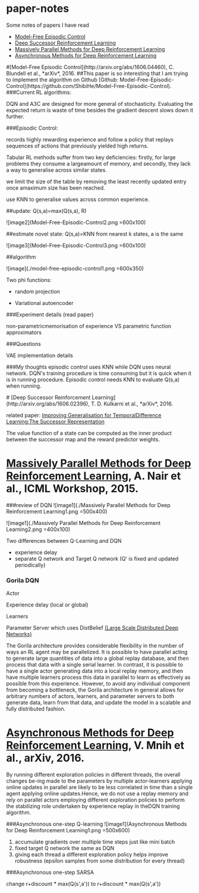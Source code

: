 # paper-notes
Some notes of papers I have read

* [Model-Free Episodic Control](#paper1)
* [Deep Successor Reinforcement Learning](#paper2)
* [Massively Parallel Methods for Deep Reinforcement Learning](#paper3)
* [Asynchronous Methods for Deep Reinforcement Learning](#paper4)

<a name="paper1">
#[Model-Free Episodic Control](http://arxiv.org/abs/1606.04460), C. Blundell et al., *arXiv*, 2016.
##This paper is so interesting that I am trying to implement the algorithm on Github [Github: Model-Free-Episodic-Control](https://github.com/ShibiHe/Model-Free-Episodic-Control).
###Current RL algorithms:

DQN and A3C are designed for more general of stochasticity.
Evaluating the expected return is waste of time besides the gradient descent slows down it further.

###Episodic Control:

records highly rewarding experience and follow a policy that replays sequences of actions that previously yielded high returns.

Tabular RL methods suffer from two key deficiencies: firstly, for large problems they consume a largeamount of memory, and secondly, they lack a way to generalise across similar states. 

we limit the size of the table by removing the least recently updated entry once amaximum size has been reached.

use KNN to generalise values across common experience.

##update:
Q(s,a)=max(Q(s,a), R)

![image2](Model-Free-Episodic-Control2.png =600x100)

##estimate novel state:
Q(s,a)=KNN from nearest k states, a is the same


![image3](Model-Free-Episodic-Control3.png =600x100)

##algorithm

![image](./model-free-episodic-control1.png =600x350)

Two phi functions:

* random projection

* Variational autoencoder

###Experiment details (read paper)

non-parametricmemorisation of experience VS parametric function approximators

###Questions

VAE implementation details

###My thoughts
episodic control uses KNN while DQN uses neural network. DQN's training procedure is time consuming but it is quick when it is in running procedure. Episodic control needs KNN to evaluate Q(s,a) when running.
</a>

<a name="paper2">
# [Deep Successor Reinforcement Learning](http://arxiv.org/abs/1606.02396), T. D. Kulkarni et al., *arXiv*, 2016.

related paper: [Improving Generalisation for TemporalDifference Learning:The Successor Representation](http://www.gatsby.ucl.ac.uk/~dayan/papers/d93b.pdf)

The value function of a state can be computed as the inner product between the successor map and the reward predictor weights.
</a>

<a name="paper3">
  
# [Massively Parallel Methods for Deep Reinforcement Learning](http://www0.cs.ucl.ac.uk/staff/d.silver/web/Publications_files/gorila.pdf), A. Nair et al., ICML Workshop, 2015.

###review of DQN
![image1](./Massively Parallel Methods for Deep Reinforcement Learning1.png =500x400)

![image1](./Massively Parallel Methods for Deep Reinforcement Learning2.png =400x100)

Two differences between Q-Learning and DQN

* experience delay
* separate Q network and Target Q network (Q' is fixed and updated periodically)

### Gorila DQN
Actor 

Experience delay (local or global)

Learners

Parameter Server which uses DistBelief [(Large Scale Distributed Deep Networks)](https://papers.nips.cc/paper/4687-large-scale-distributed-deep-networks.pdf)

The Gorila architecture provides considerable flexibility in the number of ways an RL agent may be parallelized. It is possible to have parallel acting to generate large quantities of data into a global replay database, and then process that data with a single serial learner.  In contrast, it is possible to have a single actor generating data into a local replay memory, and then have multiple learners process this data in parallel to learn as effectively as possible from this experience.  However, to avoid any individual component from becoming a bottleneck, the Gorila architecture in general allows for arbitrary numbers of actors, learners, and parameter servers to both generate data, learn from that data, and update the model in a scalable and fully distributed fashion.

</a>
 
<a name="paper4">

# [Asynchronous Methods for Deep Reinforcement Learning](http://arxiv.org/pdf/1602.01783v2.pdf), V. Mnih et al., arXiv, 2016.

By  running  different  exploration policies in different threads, the overall changes be-ing made to the parameters by multiple actor-learners applying online updates in parallel are likely to be less correlated in time than a single agent applying online updates.Hence, we do not use a replay memory and rely on parallel actors employing different exploration policies to perform the stabilizing role undertaken by experience replay in theDQN training algorithm.

###Asynchronous one-step Q-learning
![image1](Asynchronous Methods for Deep Reinforcement Learning1.png =500x600)

1. accumulate gradients over multiple time steps just like mini batch
2. fixed target Q network the same as DQN
3. giving each thread a different exploration policy helps improve robustness (epsilon samples from some distribution for every thread)

###Asynchronous one-step SARSA

change r+discount * max(Q(s',a')) to r+discount * max(Q(s',a'))


</a>
  
